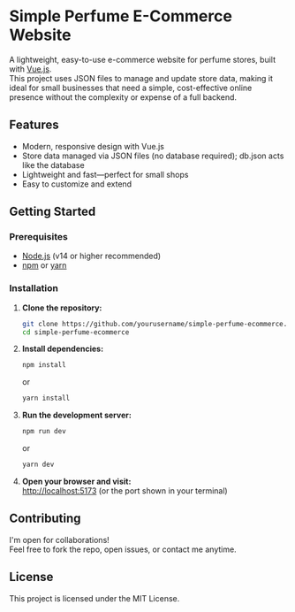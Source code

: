 # Simple Perfume E-Commerce Website

A lightweight, easy-to-use e-commerce website for perfume stores, built with [Vue.js](https://vuejs.org/).  
This project uses JSON files to manage and update store data, making it ideal for small businesses that need a simple, cost-effective online presence without the complexity or expense of a full backend.

## Features

- Modern, responsive design with Vue.js
- Store data managed via JSON files (no database required); db.json acts like the database
- Lightweight and fast—perfect for small shops
- Easy to customize and extend

## Getting Started

### Prerequisites

- [Node.js](https://nodejs.org/) (v14 or higher recommended)
- [npm](https://www.npmjs.com/) or [yarn](https://yarnpkg.com/)

### Installation

1. **Clone the repository:**
   ```bash
   git clone https://github.com/yourusername/simple-perfume-ecommerce.git
   cd simple-perfume-ecommerce
   ```

2. **Install dependencies:**
   ```bash
   npm install
   ```
   or
   ```bash
   yarn install
   ```

3. **Run the development server:**
   ```bash
   npm run dev
   ```
   or
   ```bash
   yarn dev
   ```

4. **Open your browser and visit:**  
   [http://localhost:5173](http://localhost:5173) (or the port shown in your terminal)

## Contributing

I'm open for collaborations!  
Feel free to fork the repo, open issues, or contact me anytime.

## License

This project is licensed under the MIT License.

